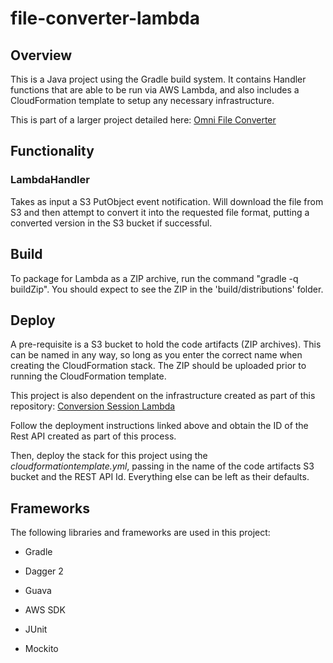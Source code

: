 # file-converter-lambda
## Overview
This is a Java project using the Gradle build system. It contains Handler functions that are able to be run via AWS Lambda, and also includes a CloudFormation template to setup any necessary infrastructure.

This is part of a larger project detailed here:  [Omni File Converter](https://github.com/kenmhayes/omni-file-converter)

## Functionality

### LambdaHandler

Takes as input a S3 PutObject event notification. Will download the file from S3 and then attempt to convert it into the requested file format, putting a converted version in the S3 bucket if successful.

## Build

To package for Lambda as a ZIP archive, run the command "gradle -q buildZip". You should expect to see the ZIP in the 'build/distributions' folder.

## Deploy

A pre-requisite is a S3 bucket to hold the code artifacts (ZIP archives). This can be named in any way, so long as you enter the correct name when creating the CloudFormation stack. The ZIP should be uploaded prior to running the CloudFormation template.

This project is also dependent on the infrastructure created as part of this repository:  [Conversion Session Lambda](https://github.com/kenmhayes/conversion-session-lambda)

Follow the deployment instructions linked above and obtain the ID of the Rest API created as part of this process.

Then, deploy the stack for this project using the _cloudformationtemplate.yml_, passing in the name of the code artifacts S3 bucket and the REST API Id. Everything else can be left as their defaults.

## Frameworks

The following libraries and frameworks are used in this project:

- Gradle
- Dagger 2
- Guava
- AWS SDK

- JUnit
- Mockito

